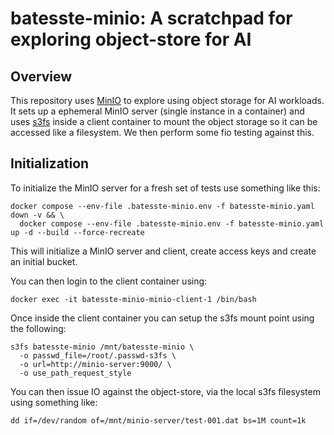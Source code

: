 # batesste-minio: A scratchpad for exploring object-store for AI

## Overview

This repository uses [MinIO][ref-minio] to explore using object
storage for AI workloads. It sets up a ephemeral MinIO server (single
instance in a container) and uses [s3fs][ref-s3fs] inside a client
container to mount the object storage so it can be accessed like a
filesystem. We then perform some fio testing against this.

## Initialization

To initialize the MinIO server for a fresh set of tests use something
like this:
```
docker compose --env-file .batesste-minio.env -f batesste-minio.yaml down -v && \
  docker compose --env-file .batesste-minio.env -f batesste-minio.yaml up -d --build --force-recreate
```
This will initialize a MinIO server and client, create access keys and
create an initial bucket.

You can then login to the client container using:
```
docker exec -it batesste-minio-minio-client-1 /bin/bash
```
Once inside the client container you can setup the s3fs mount point
using the following:
```
s3fs batesste-minio /mnt/batesste-minio \
  -o passwd_file=/root/.passwd-s3fs \
  -o url=http://minio-server:9000/ \
  -o use_path_request_style
```
You can then issue IO against the object-store, via the local s3fs
filesystem using something like:
```
dd if=/dev/random of=/mnt/minio-server/test-001.dat bs=1M count=1k
```

[ref-minio]: https://min.io/
[ref-s3fs]: https://github.com/s3fs-fuse/s3fs-fuse
